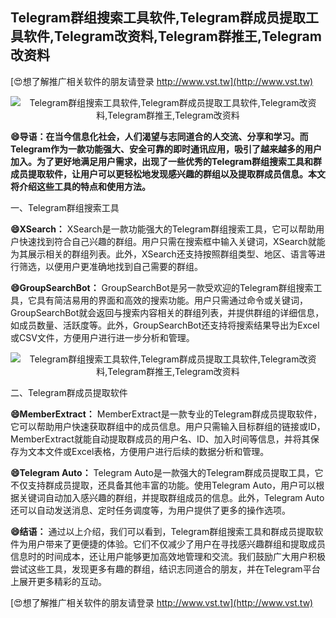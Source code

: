 ## **Telegram群组搜索工具软件,Telegram群成员提取工具软件,Telegram改资料,Telegram群推王,Telegram改资料**

[😍想了解推广相关软件的朋友请登录 http://www.vst.tw](http://www.vst.tw)

 <center><img src="https://vst.tw/MP4/tuiguang/png/8.png" alt="Telegram群组搜索工具软件,Telegram群成员提取工具软件,Telegram改资料,Telegram群推王,Telegram改资料"></center>

**😄导语：在当今信息化社会，人们渴望与志同道合的人交流、分享和学习。而Telegram作为一款功能强大、安全可靠的即时通讯应用，吸引了越来越多的用户加入。为了更好地满足用户需求，出现了一些优秀的Telegram群组搜索工具和群成员提取软件，让用户可以更轻松地发现感兴趣的群组以及提取群成员信息。本文将介绍这些工具的特点和使用方法。**

一、Telegram群组搜索工具

**😄XSearch：**
XSearch是一款功能强大的Telegram群组搜索工具，它可以帮助用户快速找到符合自己兴趣的群组。用户只需在搜索框中输入关键词，XSearch就能为其展示相关的群组列表。此外，XSearch还支持按照群组类型、地区、语言等进行筛选，以便用户更准确地找到自己需要的群组。

**😄GroupSearchBot：**
GroupSearchBot是另一款受欢迎的Telegram群组搜索工具，它具有简洁易用的界面和高效的搜索功能。用户只需通过命令或关键词，GroupSearchBot就会返回与搜索内容相关的群组列表，并提供群组的详细信息，如成员数量、活跃度等。此外，GroupSearchBot还支持将搜索结果导出为Excel或CSV文件，方便用户进行进一步分析和管理。

 <center><img src="https://vst.tw/MP4/tuiguang/png/4.png" alt="Telegram群组搜索工具软件,Telegram群成员提取工具软件,Telegram改资料,Telegram群推王,Telegram改资料"></center>

二、Telegram群成员提取软件

**😄MemberExtract：**
MemberExtract是一款专业的Telegram群成员提取软件，它可以帮助用户快速获取群组中的成员信息。用户只需输入目标群组的链接或ID，MemberExtract就能自动提取群成员的用户名、ID、加入时间等信息，并将其保存为文本文件或Excel表格，方便用户进行后续的数据分析和管理。

**😄Telegram Auto：**
Telegram Auto是一款强大的Telegram群成员提取工具，它不仅支持群成员提取，还具备其他丰富的功能。使用Telegram Auto，用户可以根据关键词自动加入感兴趣的群组，并提取群组成员的信息。此外，Telegram Auto还可以自动发送消息、定时任务调度等，为用户提供了更多的操作选项。

**😄结语：**
通过以上介绍，我们可以看到，Telegram群组搜索工具和群成员提取软件为用户带来了更便捷的体验。它们不仅减少了用户在寻找感兴趣群组和提取成员信息时的时间成本，还让用户能够更加高效地管理和交流。我们鼓励广大用户积极尝试这些工具，发现更多有趣的群组，结识志同道合的朋友，并在Telegram平台上展开更多精彩的互动。

[😍想了解推广相关软件的朋友请登录 http://www.vst.tw](http://www.vst.tw)



